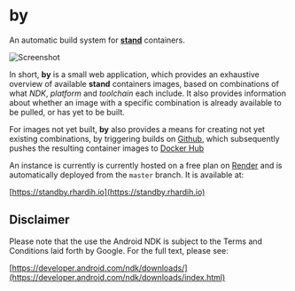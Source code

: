 # by

An automatic build system for [**stand**](https://github.com/rhardih/stand)
containers.

![Screenshot](https://raw.githubusercontent.com/rhardih/by/master/public/images/screenshot.png)

In short, **by** is a small web application, which provides an exhaustive
overview of available **stand** containers images, based on combinations of what
*NDK*, *platform* and *toolchain* each include. It also provides information
about whether an image with a specific combination is already available to be
pulled, or has yet to be built.

For images not yet built, **by** also provides a means for creating not yet
existing combinations, by triggering builds on [Github](https://github.com/),
which subsequently pushes the resulting container images to [Docker
Hub](https://hub.docker.com/r/rhardih/stand/tags)

An instance is currently is currently hosted on a free plan on
[Render](https://render.com) and is automatically deployed from the `master`
branch. It is available at:

[https://standby.rhardih.io](https://standby.rhardih.io)

## Disclaimer

Please note that the use the Android NDK is subject to the Terms and Conditions
laid forth by Google. For the full text, please see:

[https://developer.android.com/ndk/downloads/](https://developer.android.com/ndk/downloads/index.html)
